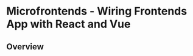 # Microfrontends - Wiring Frontends App with React and Vue

## Overview

<!-- <img src="assets/overview.png" alt="Overview" style="height: 270px; width:450px;"/> -->
